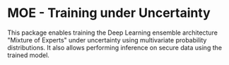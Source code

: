 # MOE - Training under Uncertainty
 This package enables training the Deep Learning ensemble architecture "Mixture of Experts" under uncertainty using multivariate probability distributions. It also allows performing inference on secure data using the trained model.
